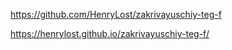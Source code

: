 https://github.com/HenryLost/zakrivayuschiy-teg-f

https://henrylost.github.io/zakrivayuschiy-teg-f/